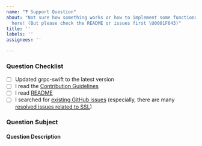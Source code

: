 ```yaml
---
name: "❓ Support Question"
about: "Not sure how something works or how to implement some functionality? Ask us
  here! (But please check the README or issues first \U0001F643)"
title: ''
labels: ''
assignees: ''

---
```


### Question Checklist

- [ ] Updated grpc-swift to the latest version
- [ ] I read the [Contribution Guidelines](https://github.com/grpc/grpc-swift/blob/master/CONTRIBUTING.md)
- [ ] I read [README](https://github.com/grpc/grpc-swift/blob/master/README.md)
- [ ] I searched for [existing GitHub issues](https://github.com/grpc/grpc-swift/issues) (especially, there are many [resolved issues related to SSL](https://github.com/grpc/grpc-swift/issues?utf8=%E2%9C%93&q=is%3Aissue+is%3Aclosed+ssl))

### Question Subject
<!-- Is this a question about documentation? -->
<!-- Is this a question about a third party plugin? (If so, please go to the plugin repository first) -->

#### Question Description
<!-- Please include expected behavior and any relevant code samples with your question if possible -->
<!-- Please wrap log statements and code in triple backticks (```) so they get printed correctly on GitHub. -->
